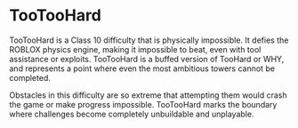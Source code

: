 # TooTooHard

TooTooHard is a Class 10 difficulty that is physically impossible. It defies the ROBLOX physics engine, making it impossible to beat, even with tool assistance or exploits. TooTooHard is a buffed version of TooHard or WHY, and represents a point where even the most ambitious towers cannot be completed.

Obstacles in this difficulty are so extreme that attempting them would crash the game or make progress impossible. TooTooHard marks the boundary where challenges become completely unbuildable and unplayable.